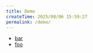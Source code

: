 ```yaml
---
title: Demo
createTime: 2025/08/06 15:59:27
permalink: /demo/
---
```


- [bar](./bar.md)
- [foo](./foo.md)
